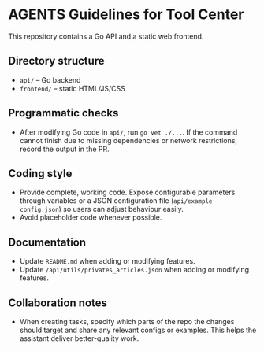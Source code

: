 # AGENTS Guidelines for Tool Center

This repository contains a Go API and a static web frontend.

## Directory structure
- `api/` – Go backend
- `frontend/` – static HTML/JS/CSS

## Programmatic checks
- After modifying Go code in `api/`, run `go vet ./...`. If the command cannot finish due to missing dependencies or network restrictions, record the output in the PR.

## Coding style
- Provide complete, working code. Expose configurable parameters through variables or a JSON configuration file (`api/example config.json`) so users can adjust behaviour easily.
- Avoid placeholder code whenever possible.

## Documentation
- Update `README.md` when adding or modifying features.
- Update `/api/utils/privates_articles.json` when adding or modifying features.

## Collaboration notes
- When creating tasks, specify which parts of the repo the changes should target and share any relevant configs or examples. This helps the assistant deliver better-quality work.
